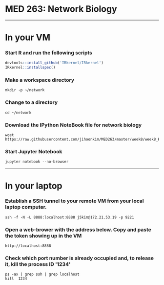 
# MED 263: Network Biology

---

# In your VM

### Start R and run the following scripts
```R
devtools::install_github('IRkernel/IRkernel')
IRkernel::installspec()
```

### Make a workspace directory 
```Shell
mkdir -p ~/network
```

### Change to a directory
```Shell
cd ~/network
```

### Download the IPython NoteBook file for network biology
```Shell
wget https://raw.githubusercontent.com/jihoonkim/MED263/master/week8/week8_HannahCarter.ipynb
```


### Start Jupyter Notebook
```Shell
jupyter notebook --no-browser 
```

---

# In your laptop


### Establish a SSH tunnel to your remote VM from your local laptop computer.
```Shell
ssh -f -N -L 8888:localhost:8888 j5kim@172.21.53.19 -p 9221
```

### Open a web-brower with the address below. Copy and paste the token showing up in the VM
```Shell
http://localhost:8888
```

### Check which port number is already occupied and, to release it, kill the process ID '1234'
```Shell
ps -ax | grep ssh | grep localhost
kill  1234
```